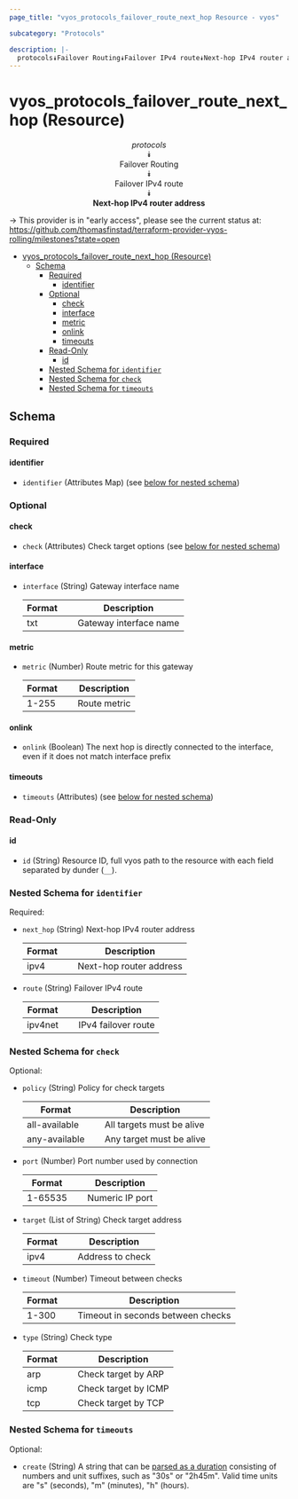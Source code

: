 ```yaml
---
page_title: "vyos_protocols_failover_route_next_hop Resource - vyos"

subcategory: "Protocols"

description: |-
  protocols⯯Failover Routing⯯Failover IPv4 route⯯Next-hop IPv4 router address
---
```


# vyos_protocols_failover_route_next_hop (Resource)
<center>

*protocols*  
⯯  
Failover Routing  
⯯  
Failover IPv4 route  
⯯  
**Next-hop IPv4 router address**


</center>

-> This provider is in "early access", please see the current status at: https://github.com/thomasfinstad/terraform-provider-vyos-rolling/milestones?state=open

<!--TOC-->

- [vyos_protocols_failover_route_next_hop (Resource)](#vyos_protocols_failover_route_next_hop-resource)
  - [Schema](#schema)
    - [Required](#required)
      - [identifier](#identifier)
    - [Optional](#optional)
      - [check](#check)
      - [interface](#interface)
      - [metric](#metric)
      - [onlink](#onlink)
      - [timeouts](#timeouts)
    - [Read-Only](#read-only)
      - [id](#id)
    - [Nested Schema for `identifier`](#nested-schema-for-identifier)
    - [Nested Schema for `check`](#nested-schema-for-check)
    - [Nested Schema for `timeouts`](#nested-schema-for-timeouts)

<!--TOC-->

<!-- schema generated by tfplugindocs -->
## Schema

### Required

#### identifier
- `identifier` (Attributes Map) (see [below for nested schema](#nestedatt--identifier))

### Optional

#### check
- `check` (Attributes) Check target options (see [below for nested schema](#nestedatt--check))
#### interface
- `interface` (String) Gateway interface name

    |  Format  &emsp;|  Description             |
    |----------|--------------------------|
    |  txt     &emsp;|  Gateway interface name  |
#### metric
- `metric` (Number) Route metric for this gateway

    |  Format  &emsp;|  Description   |
    |----------|----------------|
    |  1-255   &emsp;|  Route metric  |
#### onlink
- `onlink` (Boolean) The next hop is directly connected to the interface, even if it does not match interface prefix
#### timeouts
- `timeouts` (Attributes) (see [below for nested schema](#nestedatt--timeouts))

### Read-Only

#### id
- `id` (String) Resource ID, full vyos path to the resource with each field separated by dunder (`__`).

<a id="nestedatt--identifier"></a>
### Nested Schema for `identifier`

Required:

- `next_hop` (String) Next-hop IPv4 router address

    |  Format  &emsp;|  Description              |
    |----------|---------------------------|
    |  ipv4    &emsp;|  Next-hop router address  |
- `route` (String) Failover IPv4 route

    |  Format   &emsp;|  Description          |
    |-----------|-----------------------|
    |  ipv4net  &emsp;|  IPv4 failover route  |


<a id="nestedatt--check"></a>
### Nested Schema for `check`

Optional:

- `policy` (String) Policy for check targets

    |  Format         &emsp;|  Description                |
    |-----------------|-----------------------------|
    |  all-available  &emsp;|  All targets must be alive  |
    |  any-available  &emsp;|  Any target must be alive   |
- `port` (Number) Port number used by connection

    |  Format   &emsp;|  Description      |
    |-----------|-------------------|
    |  1-65535  &emsp;|  Numeric IP port  |
- `target` (List of String) Check target address

    |  Format  &emsp;|  Description       |
    |----------|--------------------|
    |  ipv4    &emsp;|  Address to check  |
- `timeout` (Number) Timeout between checks

    |  Format  &emsp;|  Description                        |
    |----------|-------------------------------------|
    |  1-300   &emsp;|  Timeout in seconds between checks  |
- `type` (String) Check type

    |  Format  &emsp;|  Description           |
    |----------|------------------------|
    |  arp     &emsp;|  Check target by ARP   |
    |  icmp    &emsp;|  Check target by ICMP  |
    |  tcp     &emsp;|  Check target by TCP   |


<a id="nestedatt--timeouts"></a>
### Nested Schema for `timeouts`

Optional:

- `create` (String) A string that can be [parsed as a duration](https://pkg.go.dev/time#ParseDuration) consisting of numbers and unit suffixes, such as &#34;30s&#34; or &#34;2h45m&#34;. Valid time units are &#34;s&#34; (seconds), &#34;m&#34; (minutes), &#34;h&#34; (hours).
